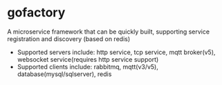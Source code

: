 # gofactory
A microservice framework that can be quickly built, supporting service registration and discovery (based on redis)
- Supported servers include: http service, tcp service, mqtt broker(v5), websocket service(requires http service support)
- Supported clients include: rabbitmq, mqtt(v3/v5), database(mysql/sqlserver), redis
